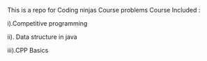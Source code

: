 This is a repo for Coding ninjas Course problems
Course Included :


  i).Competitive programming


  ii). Data structure in java

 
 iii).CPP Basics
